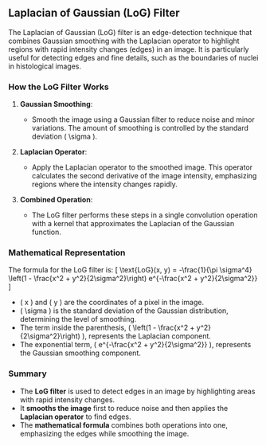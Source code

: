 ## Laplacian of Gaussian (LoG) Filter

The Laplacian of Gaussian (LoG) filter is an edge-detection technique that combines Gaussian smoothing with the Laplacian operator to highlight regions with rapid intensity changes (edges) in an image. It is particularly useful for detecting edges and fine details, such as the boundaries of nuclei in histological images.

### How the LoG Filter Works

1. **Gaussian Smoothing**:
   - Smooth the image using a Gaussian filter to reduce noise and minor variations. The amount of smoothing is controlled by the standard deviation \( \sigma \).

2. **Laplacian Operator**:
   - Apply the Laplacian operator to the smoothed image. This operator calculates the second derivative of the image intensity, emphasizing regions where the intensity changes rapidly.

3. **Combined Operation**:
   - The LoG filter performs these steps in a single convolution operation with a kernel that approximates the Laplacian of the Gaussian function.

### Mathematical Representation

The formula for the LoG filter is:
\[ \text{LoG}(x, y) = -\frac{1}{\pi \sigma^4} \left(1 - \frac{x^2 + y^2}{2\sigma^2}\right) e^{-\frac{x^2 + y^2}{2\sigma^2}} \]

- \( x \) and \( y \) are the coordinates of a pixel in the image.
- \( \sigma \) is the standard deviation of the Gaussian distribution, determining the level of smoothing.
- The term inside the parenthesis, \( \left(1 - \frac{x^2 + y^2}{2\sigma^2}\right) \), represents the Laplacian component.
- The exponential term, \( e^{-\frac{x^2 + y^2}{2\sigma^2}} \), represents the Gaussian smoothing component.

### Summary

- The **LoG filter** is used to detect edges in an image by highlighting areas with rapid intensity changes.
- It **smooths the image** first to reduce noise and then applies the **Laplacian operator** to find edges.
- The **mathematical formula** combines both operations into one, emphasizing the edges while smoothing the image.
